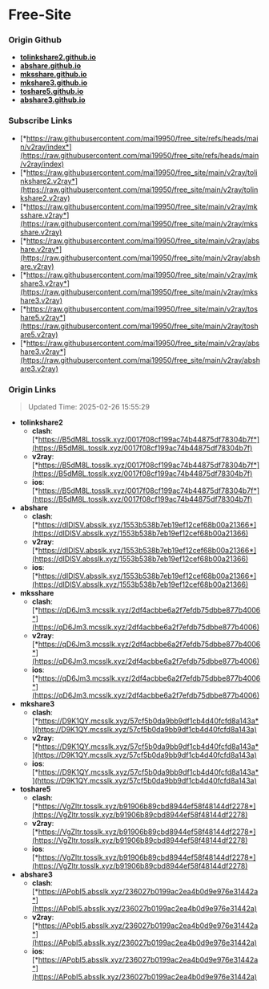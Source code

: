 # Free-Site

### Origin Github

- [**tolinkshare2.github.io**](https://github.com/tolinkshare2/tolinkshare2.github.io)
- [**abshare.github.io**](https://github.com/abshare/abshare.github.io)
- [**mksshare.github.io**](https://github.com/mksshare/mksshare.github.io)
- [**mkshare3.github.io**](https://github.com/mkshare3/mkshare3.github.io)
- [**toshare5.github.io**](https://github.com/toshare5/toshare5.github.io)
- [**abshare3.github.io**](https://github.com/abshare3/abshare3.github.io)

### Subscribe Links

- [*https://raw.githubusercontent.com/mai19950/free_site/refs/heads/main/v2ray/index*](https://raw.githubusercontent.com/mai19950/free_site/refs/heads/main/v2ray/index)
- [*https://raw.githubusercontent.com/mai19950/free_site/main/v2ray/tolinkshare2.v2ray*](https://raw.githubusercontent.com/mai19950/free_site/main/v2ray/tolinkshare2.v2ray)
- [*https://raw.githubusercontent.com/mai19950/free_site/main/v2ray/mksshare.v2ray*](https://raw.githubusercontent.com/mai19950/free_site/main/v2ray/mksshare.v2ray)
- [*https://raw.githubusercontent.com/mai19950/free_site/main/v2ray/abshare.v2ray*](https://raw.githubusercontent.com/mai19950/free_site/main/v2ray/abshare.v2ray)
- [*https://raw.githubusercontent.com/mai19950/free_site/main/v2ray/mkshare3.v2ray*](https://raw.githubusercontent.com/mai19950/free_site/main/v2ray/mkshare3.v2ray)
- [*https://raw.githubusercontent.com/mai19950/free_site/main/v2ray/toshare5.v2ray*](https://raw.githubusercontent.com/mai19950/free_site/main/v2ray/toshare5.v2ray)
- [*https://raw.githubusercontent.com/mai19950/free_site/main/v2ray/abshare3.v2ray*](https://raw.githubusercontent.com/mai19950/free_site/main/v2ray/abshare3.v2ray)

### Origin Links

> Updated Time: 2025-02-26 15:55:29

- **tolinkshare2**
  - **clash**: [*https://B5dM8L.tosslk.xyz/0017f08cf199ac74b44875df78304b7f*](https://B5dM8L.tosslk.xyz/0017f08cf199ac74b44875df78304b7f)
  - **v2ray**: [*https://B5dM8L.tosslk.xyz/0017f08cf199ac74b44875df78304b7f*](https://B5dM8L.tosslk.xyz/0017f08cf199ac74b44875df78304b7f)
  - **ios**: [*https://B5dM8L.tosslk.xyz/0017f08cf199ac74b44875df78304b7f*](https://B5dM8L.tosslk.xyz/0017f08cf199ac74b44875df78304b7f)
- **abshare**
  - **clash**: [*https://dIDlSV.absslk.xyz/1553b538b7eb19ef12cef68b00a21366*](https://dIDlSV.absslk.xyz/1553b538b7eb19ef12cef68b00a21366)
  - **v2ray**: [*https://dIDlSV.absslk.xyz/1553b538b7eb19ef12cef68b00a21366*](https://dIDlSV.absslk.xyz/1553b538b7eb19ef12cef68b00a21366)
  - **ios**: [*https://dIDlSV.absslk.xyz/1553b538b7eb19ef12cef68b00a21366*](https://dIDlSV.absslk.xyz/1553b538b7eb19ef12cef68b00a21366)
- **mksshare**
  - **clash**: [*https://qD6Jm3.mcsslk.xyz/2df4acbbe6a2f7efdb75dbbe877b4006*](https://qD6Jm3.mcsslk.xyz/2df4acbbe6a2f7efdb75dbbe877b4006)
  - **v2ray**: [*https://qD6Jm3.mcsslk.xyz/2df4acbbe6a2f7efdb75dbbe877b4006*](https://qD6Jm3.mcsslk.xyz/2df4acbbe6a2f7efdb75dbbe877b4006)
  - **ios**: [*https://qD6Jm3.mcsslk.xyz/2df4acbbe6a2f7efdb75dbbe877b4006*](https://qD6Jm3.mcsslk.xyz/2df4acbbe6a2f7efdb75dbbe877b4006)
- **mkshare3**
  - **clash**: [*https://D9K1QY.mcsslk.xyz/57cf5b0da9bb9df1cb4d40fcfd8a143a*](https://D9K1QY.mcsslk.xyz/57cf5b0da9bb9df1cb4d40fcfd8a143a)
  - **v2ray**: [*https://D9K1QY.mcsslk.xyz/57cf5b0da9bb9df1cb4d40fcfd8a143a*](https://D9K1QY.mcsslk.xyz/57cf5b0da9bb9df1cb4d40fcfd8a143a)
  - **ios**: [*https://D9K1QY.mcsslk.xyz/57cf5b0da9bb9df1cb4d40fcfd8a143a*](https://D9K1QY.mcsslk.xyz/57cf5b0da9bb9df1cb4d40fcfd8a143a)
- **toshare5**
  - **clash**: [*https://VgZltr.tosslk.xyz/b91906b89cbd8944ef58f48144df2278*](https://VgZltr.tosslk.xyz/b91906b89cbd8944ef58f48144df2278)
  - **v2ray**: [*https://VgZltr.tosslk.xyz/b91906b89cbd8944ef58f48144df2278*](https://VgZltr.tosslk.xyz/b91906b89cbd8944ef58f48144df2278)
  - **ios**: [*https://VgZltr.tosslk.xyz/b91906b89cbd8944ef58f48144df2278*](https://VgZltr.tosslk.xyz/b91906b89cbd8944ef58f48144df2278)
- **abshare3**
  - **clash**: [*https://APobI5.absslk.xyz/236027b0199ac2ea4b0d9e976e31442a*](https://APobI5.absslk.xyz/236027b0199ac2ea4b0d9e976e31442a)
  - **v2ray**: [*https://APobI5.absslk.xyz/236027b0199ac2ea4b0d9e976e31442a*](https://APobI5.absslk.xyz/236027b0199ac2ea4b0d9e976e31442a)
  - **ios**: [*https://APobI5.absslk.xyz/236027b0199ac2ea4b0d9e976e31442a*](https://APobI5.absslk.xyz/236027b0199ac2ea4b0d9e976e31442a)
